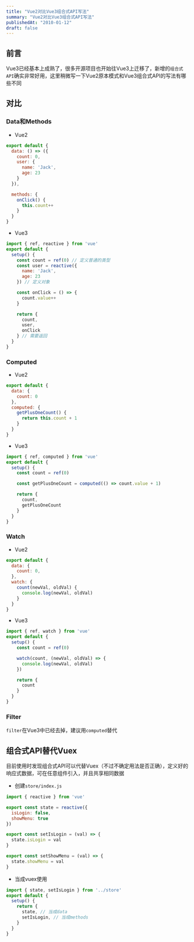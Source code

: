 ```yaml
---
title: "Vue2对比Vue3组合式API写法"
summary: "Vue2对比Vue3组合式API写法"
publishedAt: "2010-01-12"
draft: false
---
```


## 前言
Vue3已经基本上成熟了，很多开源项目也开始往Vue3上迁移了，新增的`组合式API`确实非常好用，这里稍微写一下Vue2原本模式和Vue3组合式API的写法有哪些不同

## 对比
### Data和Methods
* Vue2
```js
export default {
  data: () => ({
    count: 0,
    user: {
      name: 'Jack',
      age: 23
    }
  }),

  methods: {
    onClick() {
      this.count++
    }
  }
}
```
* Vue3
```js
import { ref, reactive } from 'vue'
export default {
  setup() {
    const count = ref(0) // 定义普通的类型
    const user = reactive({
      name: 'Jack',
      age: 23
    }) // 定义对象

    const onClick = () => {
      count.value++
    }

    return {
      count,
      user,
      onClick
    } // 需要返回
  }
}
```

### Computed
* Vue2
```js
export default {
  data: {
    count: 0
  },
  computed: {
    getPlusOneCount() {
      return this.count + 1
    }
  }
}
```
* Vue3
```js
import { ref, computed } from 'vue'
export default {
  setup() {
    const count = ref(0)

    const getPlusOneCount = computed(() => count.value + 1)

    return {
      count,
      getPlusOneCount
    }
  }
}
```

### Watch
* Vue2
```js
export default {
  data: {
    count: 0,
  },
  watch: {
    count(newVal, oldVal) {
      console.log(newVal, oldVal)
    }
  }
}
```
* Vue3
```js
import { ref, watch } from 'vue'
export default {
  setup() {
    const count = ref(0)

    watch(count, (newVal, oldVal) => {
      console.log(newVal, oldVal)
    })

    return {
      count
    }
  }
}
```

### Filter
`filter`在Vue3中已经去掉，建议用`computed`替代

## 组合式API替代Vuex
目前使用时发现组合式API可以代替Vuex（不过不确定用法是否正确），定义好的响应式数据，可在任意组件引入，并且共享相同数据
* 创建`store/index.js`
```js
import { reactive } from 'vue'

export const state = reactive({
  isLogin: false,
  showMenu: true
})

export const setIsLogin = (val) => {
  state.isLogin = val
}

export const setShowMenu = (val) => {
  state.showMenu = val
}
```
* 当成vuex使用
```js
import { state, setIsLogin } from '../store'
export default {
  setup() {
    return {
      state, // 当成data
      setIsLogin, // 当成methods
    }
  }
}
```